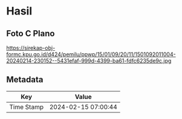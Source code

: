 # Hasil

## Foto C Plano

https://sirekap-obj-formc.kpu.go.id/d424/pemilu/ppwp/15/01/09/20/11/1501092011004-20240214-230152--5431efaf-999d-4399-ba61-fdfc6235de9c.jpg


## Metadata

| Key        | Value               |
| ---------- | ------------------- |
| Time Stamp | 2024-02-15 07:00:44 |



